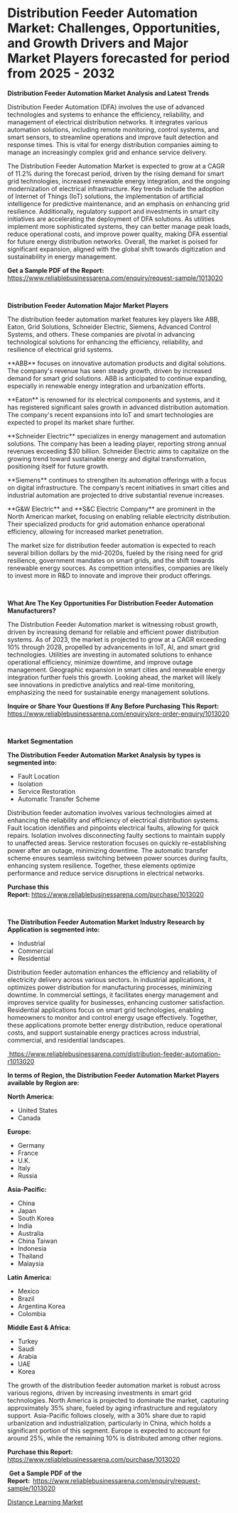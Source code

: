 <p><h1>Distribution Feeder Automation Market: Challenges, Opportunities, and Growth Drivers and Major Market Players forecasted for period from 2025 - 2032</h1></p><p><strong>Distribution Feeder Automation Market Analysis and Latest Trends</strong></p>
<p><p>Distribution Feeder Automation (DFA) involves the use of advanced technologies and systems to enhance the efficiency, reliability, and management of electrical distribution networks. It integrates various automation solutions, including remote monitoring, control systems, and smart sensors, to streamline operations and improve fault detection and response times. This is vital for energy distribution companies aiming to manage an increasingly complex grid and enhance service delivery.</p><p>The Distribution Feeder Automation Market is expected to grow at a CAGR of 11.2% during the forecast period, driven by the rising demand for smart grid technologies, increased renewable energy integration, and the ongoing modernization of electrical infrastructure. Key trends include the adoption of Internet of Things (IoT) solutions, the implementation of artificial intelligence for predictive maintenance, and an emphasis on enhancing grid resilience. Additionally, regulatory support and investments in smart city initiatives are accelerating the deployment of DFA solutions. As utilities implement more sophisticated systems, they can better manage peak loads, reduce operational costs, and improve power quality, making DFA essential for future energy distribution networks. Overall, the market is poised for significant expansion, aligned with the global shift towards digitization and sustainability in energy management.</p></p>
<p><strong>Get a Sample PDF of the Report:&nbsp;</strong> <a href="https://www.reliablebusinessarena.com/enquiry/request-sample/1013020?utm_campaign=2033&utm_medium=2&utm_source=Github&utm_content=ia&utm_term=06032025&utm_id=distribution-feeder-automation">https://www.reliablebusinessarena.com/enquiry/request-sample/1013020</a></p>
<p>&nbsp;</p>
<p><strong>Distribution Feeder Automation Major Market Players</strong></p>
<p><p>The distribution feeder automation market features key players like ABB, Eaton, Grid Solutions, Schneider Electric, Siemens, Advanced Control Systems, and others. These companies are pivotal in advancing technological solutions for enhancing the efficiency, reliability, and resilience of electrical grid systems.</p><p>**ABB** focuses on innovative automation products and digital solutions. The company's revenue has seen steady growth, driven by increased demand for smart grid solutions. ABB is anticipated to continue expanding, especially in renewable energy integration and urbanization efforts.</p><p>**Eaton** is renowned for its electrical components and systems, and it has registered significant sales growth in advanced distribution automation. The company's recent expansions into IoT and smart technologies are expected to propel its market share further.</p><p>**Schneider Electric** specializes in energy management and automation solutions. The company has been a leading player, reporting strong annual revenues exceeding $30 billion. Schneider Electric aims to capitalize on the growing trend toward sustainable energy and digital transformation, positioning itself for future growth.</p><p>**Siemens** continues to strengthen its automation offerings with a focus on digital infrastructure. The company’s recent initiatives in smart cities and industrial automation are projected to drive substantial revenue increases.</p><p>**G&W Electric** and **S&C Electric Company** are prominent in the North American market, focusing on enabling reliable electricity distribution. Their specialized products for grid automation enhance operational efficiency, allowing for increased market penetration.</p><p>The market size for distribution feeder automation is expected to reach several billion dollars by the mid-2020s, fueled by the rising need for grid resilience, government mandates on smart grids, and the shift towards renewable energy sources. As competition intensifies, companies are likely to invest more in R&D to innovate and improve their product offerings.</p></p>
<p>&nbsp;</p>
<p><strong>What Are The Key Opportunities For Distribution Feeder Automation Manufacturers?</strong></p>
<p><p>The Distribution Feeder Automation market is witnessing robust growth, driven by increasing demand for reliable and efficient power distribution systems. As of 2023, the market is projected to grow at a CAGR exceeding 10% through 2028, propelled by advancements in IoT, AI, and smart grid technologies. Utilities are investing in automated solutions to enhance operational efficiency, minimize downtime, and improve outage management. Geographic expansion in smart cities and renewable energy integration further fuels this growth. Looking ahead, the market will likely see innovations in predictive analytics and real-time monitoring, emphasizing the need for sustainable energy management solutions.</p></p>
<p><strong>Inquire or Share Your Questions If Any Before Purchasing This Report:</strong> <a href="https://www.reliablebusinessarena.com/enquiry/pre-order-enquiry/1013020?utm_campaign=2033&utm_medium=2&utm_source=Github&utm_content=ia&utm_term=06032025&utm_id=distribution-feeder-automation">https://www.reliablebusinessarena.com/enquiry/pre-order-enquiry/1013020</a></p>
<p>&nbsp;</p>
<p><strong>Market Segmentation</strong></p>
<p><strong>The Distribution Feeder Automation Market Analysis by types is segmented into:</strong></p>
<p><ul><li>Fault Location</li><li>Isolation</li><li>Service Restoration</li><li>Automatic Transfer Scheme</li></ul></p>
<p><p>Distribution feeder automation involves various technologies aimed at enhancing the reliability and efficiency of electrical distribution systems. Fault location identifies and pinpoints electrical faults, allowing for quick repairs. Isolation involves disconnecting faulty sections to maintain supply to unaffected areas. Service restoration focuses on quickly re-establishing power after an outage, minimizing downtime. The automatic transfer scheme ensures seamless switching between power sources during faults, enhancing system resilience. Together, these elements optimize performance and reduce service disruptions in electrical networks.</p></p>
<p><strong>Purchase this Report:&nbsp;</strong><a href="https://www.reliablebusinessarena.com/purchase/1013020?utm_campaign=2033&utm_medium=2&utm_source=Github&utm_content=ia&utm_term=06032025&utm_id=distribution-feeder-automation">https://www.reliablebusinessarena.com/purchase/1013020</a></p>
<p>&nbsp;</p>
<p><strong>The Distribution Feeder Automation Market Industry Research by Application is segmented into:</strong></p>
<p><ul><li>Industrial</li><li>Commercial</li><li>Residential</li></ul></p>
<p><p>Distribution feeder automation enhances the efficiency and reliability of electricity delivery across various sectors. In industrial applications, it optimizes power distribution for manufacturing processes, minimizing downtime. In commercial settings, it facilitates energy management and improves service quality for businesses, enhancing customer satisfaction. Residential applications focus on smart grid technologies, enabling homeowners to monitor and control energy usage effectively. Together, these applications promote better energy distribution, reduce operational costs, and support sustainable energy practices across industrial, commercial, and residential landscapes.</p></p>
<p><a href="https://www.reliablebusinessarena.com/distribution-feeder-automation-r1013020?utm_campaign=2033&utm_medium=2&utm_source=Github&utm_content=ia&utm_term=06032025&utm_id=distribution-feeder-automation">&nbsp;https://www.reliablebusinessarena.com/distribution-feeder-automation-r1013020</a></p>
<p><strong>In terms of Region, the Distribution Feeder Automation Market Players available by Region are:</strong></p>
<p>
    <p> <strong> North America: </strong>
        <ul>
            <li>United States</li>
            <li>Canada</li>
        </ul>
        </p> 
    <p> <strong> Europe: </strong>
        <ul>
            <li>Germany</li>
            <li>France</li>
            <li>U.K.</li>
            <li>Italy</li>
            <li>Russia</li>
        </ul>
        </p> 
    <p> <strong> Asia-Pacific: </strong>
        <ul>
            <li>China</li>
            <li>Japan</li>
            <li>South Korea</li>
            <li>India</li>
            <li>Australia</li>
            <li>China Taiwan</li>
            <li>Indonesia</li>
            <li>Thailand</li>
            <li>Malaysia</li>
        </ul>
        </p> 
    <p> <strong> Latin America: </strong>
        <ul>
            <li>Mexico</li>
            <li>Brazil</li>
            <li>Argentina Korea</li>
            <li>Colombia</li>
        </ul>
        </p> 
    <p> <strong> Middle East & Africa: </strong>
        <ul>
            <li>Turkey</li>
            <li>Saudi</li>
            <li>Arabia</li>
            <li>UAE</li>
            <li>Korea</li>
        </ul>
    </p>
    </p>
<p><p>The growth of the distribution feeder automation market is robust across various regions, driven by increasing investments in smart grid technologies. North America is projected to dominate the market, capturing approximately 35% share, fueled by aging infrastructure and regulatory support. Asia-Pacific follows closely, with a 30% share due to rapid urbanization and industrialization, particularly in China, which holds a significant portion of this segment. Europe is expected to account for around 25%, while the remaining 10% is distributed among other regions.</p></p>
<p><strong>Purchase this Report: </strong><a href="https://www.reliablebusinessarena.com/purchase/1013020?utm_campaign=2033&utm_medium=2&utm_source=Github&utm_content=ia&utm_term=06032025&utm_id=distribution-feeder-automation">https://www.reliablebusinessarena.com/purchase/1013020</a></p>
<p>&nbsp;<strong>Get a Sample PDF of the Report:&nbsp;&nbsp;</strong><a href="https://www.reliablebusinessarena.com/enquiry/request-sample/1013020?utm_campaign=2033&utm_medium=2&utm_source=Github&utm_content=ia&utm_term=06032025&utm_id=distribution-feeder-automation">https://www.reliablebusinessarena.com/enquiry/request-sample/1013020</a></p>
<p><strong></strong></p>
<p><p><a href="https://github.com/mahnoor2003/Market-Research-Report-List-7/blob/main/distance-learning-market.md?utm_campaign=2033&utm_medium=2&utm_source=Github&utm_content=ia&utm_term=06032025&utm_id=distribution-feeder-automation">Distance Learning Market</a></p></p>